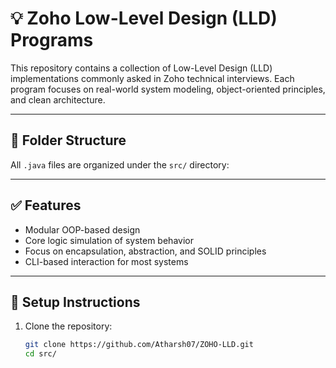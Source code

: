 # 💡 Zoho Low-Level Design (LLD) Programs

This repository contains a collection of Low-Level Design (LLD) implementations commonly asked in Zoho technical interviews. Each program focuses on real-world system modeling, object-oriented principles, and clean architecture.

---

## 📁 Folder Structure

All `.java` files are organized under the `src/` directory:

---

## ✅ Features

- Modular OOP-based design
- Core logic simulation of system behavior
- Focus on encapsulation, abstraction, and SOLID principles
- CLI-based interaction for most systems

---

## 📌 Setup Instructions

1. Clone the repository:
   ```bash
   git clone https://github.com/Atharsh07/ZOHO-LLD.git
   cd src/
